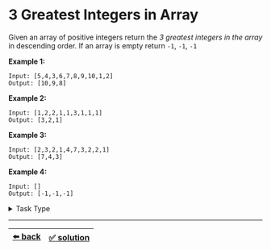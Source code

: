 # 3 Greatest Integers in Array

Given an array of positive integers return the _3 greatest integers in the array_ in descending order. If an array is empty return `-1`, `-1`, `-1`

__Example 1:__

```
Input: [5,4,3,6,7,8,9,10,1,2]
Output: [10,9,8]
```

__Example 2:__

```
Input: [1,2,2,1,1,3,1,1,1]
Output: [3,2,1]
```

__Example 3:__

```
Input: [2,3,2,1,4,7,3,2,2,1]
Output: [7,4,3]
```

__Example 4:__

```
Input: []
Output: [-1,-1,-1]
```

<details>

<summary>Task Type</summary>

- __`Array and Counter`__
  <details>

  <summary><i><b><code>Iterate an array keeping one or more previous counters</code></b></i></summary>

    The Approach is that we create and keep several counters and whilst iterating the array each time we update the value of one counter we save the previous value of this counter to one of the other counters. For example imagine we have two counters: counter A equal to `2` and counter B equal to `1`. If we update the value of counter A to `3` then we save the previous value `2` of counter A to counter B. Thus counter A becomes `3` and counter `B` becomes `2` (`2` is the previous value of counter A). If we update counter A again we do the same thing. And the same if we had 3 counters: counter A, counter B and counter C. Updating counter A we would set counter C to the value of counter B and counter B would be set to the value of counter A and only after that would counter A be updated. This way we have several counters that hold as if the _history_ of all the values that some counter had while we were iterating the array

    __Note:__ the number of counters you can use this way is obviously not limited to just 2 or 3. You may keep as many counters as you need: the first counter is going to be some value (computed according to some logic) and the other counters are going to be the previous values that the first counter ever had during the entire iteration of the array

    In order to solve this Task we need to create 3 counters (counter A, counter B and counter C) and initialize them to `-1`. Each time we find a value that is greater than the value of counter A we do the following: set counter C to the value of counter B then set counter B to the value of counter A and finally update counter A. The tricky part is the logic of the solution: we also need to update counter B and counter C if the value in the array we are looking at during iteration is greater than counter B but smaller than counter A (counter C is set to the value of counter B and counter B is updated) and the same for counter C: update counter C if the value we are looking at is greater than counter C but smaller than counter A and counter B. Also avoid the situation where the three counters might become equal to one another. This way we get the 3 greatest integers in the array

  </details>

</details>

---

| [:arrow_left: back](../README.md) | [:white_check_mark: solution](./solution.js) |
| :---: | :---: |
